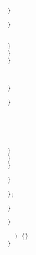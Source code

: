 





```ts


}

}


}
}
}
```


```ts


}

}






}
}
}
```


```ts
}

};
```




```ts
}
```


```ts
}
```


```ts
  ) {}
}
```
